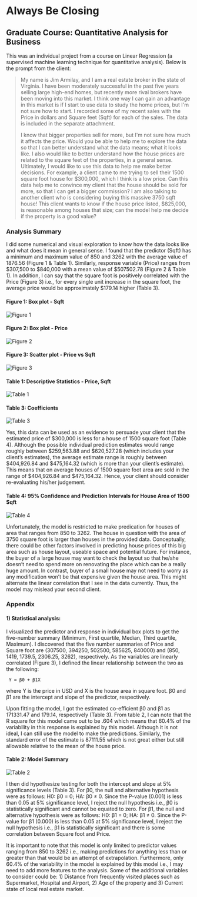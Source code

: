 # Always Be Closing #
## Graduate Course: Quantitative Analysis for Business

This was an individual project from a course on Linear Regression (a supervised machine learning technique for quantitative analysis). Below is the prompt from the client:

> My name is Jim Armilay, and I am a real estate broker in the state of Virginia. I have been moderately successful in the past five years selling large high-end homes, but recently more rival brokers have been moving into this market. I think one way I can gain an advantage in this market is if I start to use data to study the home prices, but I'm not sure how to start. I recorded some of my recent sales with the Price in dollars and Square feet (Sqft) for each of the sales. The data is included in the separate attachment. 
> 
> I know that bigger properties sell for more, but I'm not sure how much it affects the price. Would you be able to help me to explore the data so that I can better understand what the data means; what it looks like. I also would like to better understand how the house prices are related to the square feet of the properties, in a general sense. Ultimately, I would like to use this data to help me make better decisions. For example, a client came to me trying to sell their 1500 square foot house for $300,000, which I think is a low price. Can this data help me to convince my client that the house should be sold for more, so that I can get a bigger commission? I am also talking to another client who is considering buying this massive 3750 sqft house! This client wants to know if the house price listed, $825,000, is reasonable among houses that size; can the model help me decide if the property is a good value?

### Analysis Summary

I did some numerical and visual exploration to know how the data looks like and what does it mean in general sense. I found that the predictor (Sqft) has a minimum and maximum value of 850 and 3262 with the average value of 1876.56 (Figure 1 & Table 1). Similarly, response variable (Price) ranges from $307,500 to $840,000 with a mean value of $507502.78 (Figure 2 & Table 1). In addition, I can say that the square foot is positively correlated with the Price (Figure 3) i.e., for every single unit increase in the square foot, the average price would be approximately $179.14 higher (Table 3).

#### Figure 1: Box plot - Sqft

![Figure 1](https://user-images.githubusercontent.com/37155988/93033716-723b9c00-f605-11ea-881f-1ebbd70b51a5.png)

#### Figure 2: Box plot - Price

![Figure 2](https://user-images.githubusercontent.com/37155988/93033718-723b9c00-f605-11ea-9319-31e5f0e177c1.png)

#### Figure 3: Scatter plot - Price vs Sqft

![Figure 3](https://user-images.githubusercontent.com/37155988/93033719-72d43280-f605-11ea-9710-d570953de2ab.png)

#### Table 1: Descriptive Statistics - Price, Sqft

![Table 1](https://user-images.githubusercontent.com/37155988/93033720-72d43280-f605-11ea-9bd8-e76dac6d4e5a.png)

#### Table 3: Coefficients

![Table 3](https://user-images.githubusercontent.com/37155988/93033722-72d43280-f605-11ea-842a-3e5c40322630.png)

Yes, this data can be used as an evidence to persuade your client that the estimated price of $300,000 is less for a house of 1500 square foot (Table 4). Although the possible individual prediction estimates would range roughly between $259,563.88 and $620,527.28 (which includes your client’s estimates), the average estimate range is roughly between $404,926.84 and $475,164.32 (which is more than your client’s estimate). This means that on average houses of 1500 square foot area are sold in the range of $404,926.84 and $475,164.32. Hence, your client should consider re-evaluating his/her judgement.

#### Table 4: 95% Confidence and Prediction Intervals for House Area of 1500 Sqft 

![Table 4](https://user-images.githubusercontent.com/37155988/93033723-736cc900-f605-11ea-91e5-cbdf8b500c30.png)

Unfortunately, the model is restricted to make predication for houses of area that ranges from 850 to 3262. The house in question with the area of 3750 square foot is larger than houses in the provided data. Conceptually, there could be other factors involved in predicting house prices of this big area such as house layout, useable space and potential future. For instance, the buyer of a large house may want to check the layout so that he/she doesn’t need to spend more on renovating the place which can be a really huge amount. In contrast, buyer of a small house may not need to worry as any modification won’t be that expensive given the house area. This might alternate the linear correlation that I see in the data currently. Thus, the model may mislead your second client.

### Appendix

#### 1) Statistical analysis:

I visualized the predictor and response in individual box plots to get the five-number summary (Minimum, First quartile, Median, Third quartile, Maximum). I discovered that the five number summaries of Price and Square foot are (307500, 394250, 502500, 585625, 840000) and (850, 1419, 1739.5, 2306.25, 3262), respectively. As the variables are linearly correlated (Figure 3), I defined the linear relationship between the two as the following:

     Y = β0 + β1X

where Y is the price in USD and X is the house area in square foot. β0 and β1 are the intercept and slope of the predictor, respectively.

Upon fitting the model, I got the estimated co-efficient β0 and β1 as 171331.47 and 179.14, respectively (Table 3). From table 2, I can note that the R square for this model came out to be .604 which means that 60.4% of the variability in this response is explained by this model. Although it is not ideal, I can still use the model to make the predictions. Similarly, the standard error of the estimate is 87111.55 which is not great either but still allowable relative to the mean of the house price.  

#### Table 2: Model Summary

![Table 2](https://user-images.githubusercontent.com/37155988/93033721-72d43280-f605-11ea-82fb-14ebf54fd502.png)

I then did hypothesize testing for both the intercept and slope at 5% significance levels (Table 3). For β0, the null and alternative hypothesis were as follows: H0: β0 = 0; HA: β0 ≠ 0. Since the P-value (0.001) is less than 0.05 at 5% significance level, I reject the null hypothesis i.e., β0 is statistically significant and cannot be equated to zero. For β1, the null and alternative hypothesis were as follows: H0: β1 = 0; HA: β1 ≠ 0. Since the P-value for β1 (0.000) is less than 0.05 at 5% significance level, I reject the null hypothesis i.e., β1 is statistically significant and there is some correlation between Square foot and Price.

It is important to note that this model is only limited to predictor values ranging from 850 to 3262 i.e., making predictions for anything less than or greater than that would be an attempt of extrapolation. Furthermore, only 60.4% of the variability in the model is explained by this model i.e., I may need to add more features to the analysis. Some of the additional variables to consider could be: 1) Distance from frequently visited places such as Supermarket, Hospital and Airport, 2) Age of the property and 3) Current state of local real estate market. 


